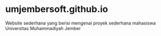 # umjembersoft.github.io
Website sederhana yang berisi mengenai proyek sederhana mahasiswa Universitas Muhammadiyah Jember
